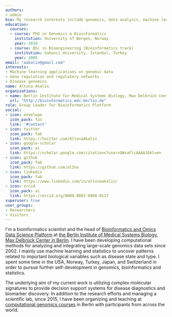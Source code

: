 ```yaml
---
authors:
- admin
bio: My research interests include genomics, data analysis, machine learning.
education:
  courses:
  - course: PhD in Genomics & Bioinformatics
    institution: University of Bergen, Norway
    year: 2010
  - course: BSc in Bioengineering (Bioinformatics track)
    institution: Sabanci University, Istanbul, Turkey
    year: 2005
email: "aakalin@gmail.com"
interests:
- Machine learning applications on genomic data
- Gene regulation and regulatory networks
- Disease genomics
name: Altuna Akalin
organizations:
- name: Berlin Institute for Medical Systems Biology, Max Delbrück Center for Molecular Medicine
  url: "http://bioinformatics.mdc-berlin.de"
role: Group Leader for Bioinformatics Platform
social:
- icon: envelope
  icon_pack: fas
  link: '#contact'
- icon: twitter
  icon_pack: fab
  link: https://twitter.com/AltunaAkalin
- icon: google-scholar
  icon_pack: ai
  link: https://scholar.google.com/citations?user=UWxaFlcAAAAJ&hl=en
- icon: github
  icon_pack: fab
  link: https://github.com/al2na
- icon: linkedin
  icon_pack: fab
  link: https://www.linkedin.com/in/altunaakalin/
- icon: orcid
  icon_pack: ai
  link: https://orcid.org/0000-0002-0468-0117
superuser: true
user_groups:
- Researchers
- Visitors
---
```


I'm a bioinformatics scientist and the head of [Bioinformatics and Omics Data Science Platform](http://bioinformatics.mdc-berlin.de) at [the Berlin Institute of Medical Systems Biology](https://www.mdc-berlin.de/bimsb), [Max Delbrück Center in Berlin](http://www.mdc-berlin.de). I have been developing computational methods for analyzing and integrating large-scale genomics data sets since 2002. I mainly use machine learning and statistics to uncover patterns related to important biological variables such as disease state and type. I spent some time in the USA, Norway, Turkey, Japan, and Switzerland in order to pursue further self-development in genomics, bioinformatics and statistics.  

The underlying aim of my current work is utilizing complex
molecular signatures to provide decision support systems for disease diagnostics and biomarker discovery. In addition to the research efforts and managing a scientific lab, since 2015, I have been organizing and teaching at [computational genomics courses](http://compgen.mdc-berlin.de) in Berlin with participants from across the world.

